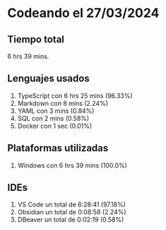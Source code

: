 # Codeando el 27/03/2024

## Tiempo total
6 hrs 39 mins.

## Lenguajes usados
1. TypeScript con 6 hrs 25 mins (96.33%)
1. Markdown con 8 mins (2.24%)
1. YAML con 3 mins (0.84%)
1. SQL con 2 mins (0.58%)
1. Docker con 1 sec (0.01%)

## Plataformas utilizadas
1. Windows con 6 hrs 39 mins (100.0%)

## IDEs
1. VS Code un total de 6:28:41 (97.18%)
1. Obsidian un total de 0:08:58 (2.24%)
1. DBeaver un total de 0:02:19 (0.58%)
